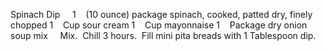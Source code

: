 Spinach Dip
 
 
1    (10 ounce) package spinach, cooked, patted dry, finely chopped
1    Cup sour cream
1    Cup mayonnaise
1    Package dry onion soup mix
 
 
Mix.  Chill 3 hours.  Fill mini pita breads with 1 Tablespoon dip.
